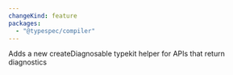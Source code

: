 ```yaml
---
changeKind: feature
packages:
  - "@typespec/compiler"
---
```


Adds a new createDiagnosable typekit helper for APIs that return diagnostics